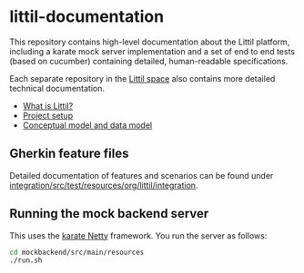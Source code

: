 # littil-documentation

This repository contains high-level documentation about the Littil platform, including a karate mock server implementation and 
a set of end to end tests (based on cucumber) containing detailed, human-readable specifications. 

Each separate repository in the [Littil space](https://github.com/Devoxx4Kids-NPO) also contains more detailed technical documentation.

* [What is Littil?](https://littil.org/)
* [Project setup](CONTRIBUTE.md)
* [Conceptual model and data model](model.md)

## Gherkin feature files 
Detailed documentation of features and scenarios can be found under [integration/src/test/resources/org/littil/integration](./integration/src/test/resources/org/littil/integration).



## Running the mock backend server
This uses the [karate Netty](https://karatelabs.github.io/karate/karate-netty/) framework. You run the server as follows:

```bash
cd mockbackend/src/main/resources
./run.sh
```
